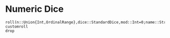 # Numeric Dice

```@docs
roll(n::Union{Int,OrdinalRange},dice::StandardDice,mod::Int=0;name::String=dice.name)
customroll
drop
```
